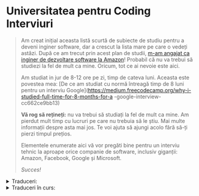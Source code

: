 # Universitatea pentru Coding Interviuri
> Am creat inițial aceasta listă scurtă de subiecte de studiu pentru a deveni inginer software,
> dar a crescut la lista mare pe care o vedeți astăzi. După ce am trecut prin acest plan de studii, [m-am angajat
> ca inginer de dezvoltare software la Amazon](https://startupnextdoor.com/ive-been-acquired-by-amazon/?src=ciu)!
> Probabil că nu va trebui să studiezi la fel de mult ca mine. Oricum, tot ce ai nevoie este aici.
>
> Am studiat in jur de 8-12 ore pe zi, timp de cateva luni. Aceasta este povestea mea: [De ce am studiat cu normă întreagă timp de 8 luni pentru un interviu Google](https://medium.freecodecamp.org/why-i-studied-full-time-for-8-months-for-a -google-interview-cc662ce9bb13)
>
> **Vă rog să rețineți:** nu va trebui să studiați la fel de mult ca mine. Am pierdut mult timp cu lucruri pe care nu trebuia să le știu. Mai multe informații despre asta mai jos. Te voi ajuta să ajungi acolo fără să-ți pierzi timpul prețios.
>
> Elementele enumerate aici vă vor pregăti bine pentru un interviu tehnic la aproape orice companie de software,
> inclusiv giganții: Amazon, Facebook, Google și Microsoft.
>
> *Succes!*

<details>
<summary>Traduceri:</summary>

- [中文版本](translations/README-cn.md)
- [Tiếng Việt - Vietnamese](translations/README-vi.md)
- [Español](translations/README-es.md)
- [Português Brasileiro](translations/README-ptbr.md)
- [Polish](translations/README-pl.md)
- [繁體中文](translations/README-tw.md)
- [Japanese (日本語)](translations/README-ja.md)
- [Russian](translations/README-ru.md)
- [German](translations/README-de.md)
- [Bahasa Indonesia](translations/README-id.md)
- [ខ្មែរ - Khmer](translations/README-kh.md)
- [Uzbek](translations/README-uz.md)
- [Bulgarian](translations/README-bg.md)
- [বাংলা - Bangla](translations/README-bn.md)

</details>

<details>
<summary>Traduceri în curs:</summary>

- [हिन्दी](https://github.com/jwasham/coding-interview-university/issues/81)
- [עברית](https://github.com/jwasham/coding-interview-university/issues/82)
- [Arabic](https://github.com/jwasham/coding-interview-university/issues/98)
- [Turkish](https://github.com/jwasham/coding-interview-university/issues/90)
- [French](https://github.com/jwasham/coding-interview-university/issues/89)
- [Українська](https://github.com/jwasham/coding-interview-university/issues/106)
- [Korean(한국어)](https://github.com/jwasham/coding-interview-university/issues/118)
- [Telugu](https://github.com/jwasham/coding-interview-university/issues/117)
- [Urdu](https://github.com/jwasham/coding-interview-university/issues/519)
- [Thai](https://github.com/jwasham/coding-interview-university/issues/156)
- [Greek](https://github.com/jwasham/coding-interview-university/issues/166)
- [Malayalam](https://github.com/jwasham/coding-interview-university/issues/239)
- [Persian - Farsi](https://github.com/jwasham/coding-interview-university/issues/186)
- [Afrikaans](https://github.com/jwasham/coding-interview-university/issues/1164)

</details>
